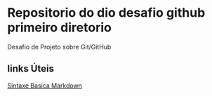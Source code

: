 # Repositorio do dio desafio github primeiro diretorio
Desafio de Projeto sobre Git/GitHub

## links Úteis
[Sintaxe Basica Markdown](https://www.markdownguide.org/basic-syntax)
